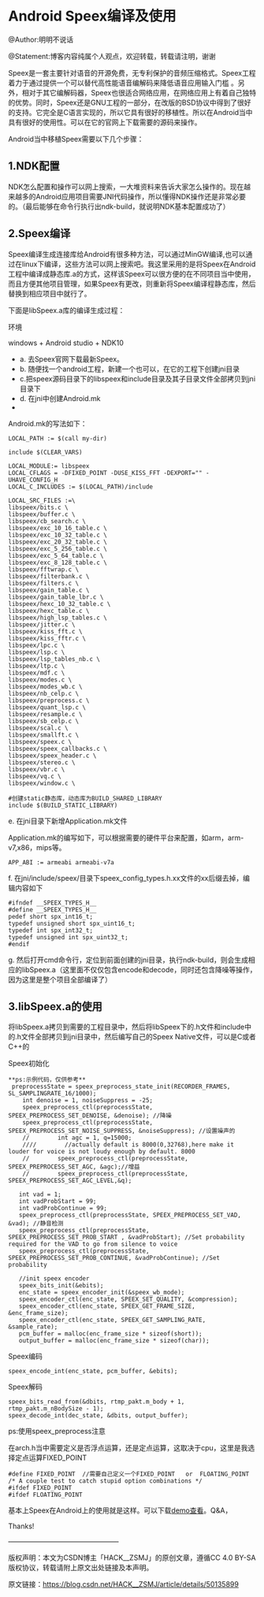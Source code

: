 # Android Speex编译及使用

@Author:明明不说话

@Statement:博客内容纯属个人观点，欢迎转载，转载请注明，谢谢

Speex是一套主要针对语音的开源免费，无专利保护的音频压缩格式。Speex工程着力于通过提供一个可以替代高性能语音编解码来降低语音应用输入门槛 。另外，相对于其它编解码器，Speex也很适合网络应用，在网络应用上有着自己独特的优势。同时，Speex还是GNU工程的一部分，在改版的BSD协议中得到了很好的支持。它完全是C语言实现的，所以它具有很好的移植性。所以在Android当中具有很好的使用性。可以在它的官网上下载需要的源码来操作。

Android当中移植Speex需要以下几个步骤：

## 1.NDK配置 ##

NDK怎么配置和操作可以网上搜索，一大堆资料来告诉大家怎么操作的。现在越来越多的Android应用项目需要JNI代码操作，所以懂得NDK操作还是非常必要的。（最后能够在命令行执行出ndk-build，就说明NDK基本配置成功了）

## 2.Speex编译 ##

Speex编译生成连接库给Android有很多种方法，可以通过MinGW编译,也可以通过在linux下编译，这些方法可以网上搜索吧。我这里采用的是将Speex在Android工程中编译成静态库.a的方式，这样该Speex可以很方便的在不同项目当中使用，而且方便其他项目管理，如果Speex有更改，则重新将Speex编译程静态库，然后替换到相应项目中就行了。

下面是libSpeex.a库的编译生成过程：

环境

windows + Android studio + NDK10

- a. 去Speex官网下载最新Speex。
- b. 随便找一个android工程，新建一个也可以，在它的工程下创建jni目录
- c.把speex源码目录下的libspeex和include目录及其子目录文件全部拷贝到jni目录下
- d. 在jni中创建Android.mk
- 
Android.mk的写法如下：

```
LOCAL_PATH := $(call my-dir)

include $(CLEAR_VARS)

LOCAL_MODULE:= libspeex
LOCAL_CFLAGS = -DFIXED_POINT -DUSE_KISS_FFT -DEXPORT="" -UHAVE_CONFIG_H
LOCAL_C_INCLUDES := $(LOCAL_PATH)/include

LOCAL_SRC_FILES :=\
libspeex/bits.c \
libspeex/buffer.c \
libspeex/cb_search.c \
libspeex/exc_10_16_table.c \
libspeex/exc_10_32_table.c \
libspeex/exc_20_32_table.c \
libspeex/exc_5_256_table.c \
libspeex/exc_5_64_table.c \
libspeex/exc_8_128_table.c \
libspeex/fftwrap.c \
libspeex/filterbank.c \
libspeex/filters.c \
libspeex/gain_table.c \
libspeex/gain_table_lbr.c \
libspeex/hexc_10_32_table.c \
libspeex/hexc_table.c \
libspeex/high_lsp_tables.c \
libspeex/jitter.c \
libspeex/kiss_fft.c \
libspeex/kiss_fftr.c \
libspeex/lpc.c \
libspeex/lsp.c \
libspeex/lsp_tables_nb.c \
libspeex/ltp.c \
libspeex/mdf.c \
libspeex/modes.c \
libspeex/modes_wb.c \
libspeex/nb_celp.c \
libspeex/preprocess.c \
libspeex/quant_lsp.c \
libspeex/resample.c \
libspeex/sb_celp.c \
libspeex/scal.c \
libspeex/smallft.c \
libspeex/speex.c \
libspeex/speex_callbacks.c \
libspeex/speex_header.c \
libspeex/stereo.c \
libspeex/vbr.c \
libspeex/vq.c \
libspeex/window.c \

#创建static静态库，动态库为BUILD_SHARED_LIBRARY
include $(BUILD_STATIC_LIBRARY)    
```

e. 在jni目录下新增Application.mk文件

Application.mk的编写如下，可以根据需要的硬件平台来配置，如arm，arm-v7,x86，mips等。

	APP_ABI := armeabi armeabi-v7a    

f. 在jni/include/speex/目录下speex_config_types.h.xx文件的xx后缀去掉，编辑内容如下

```
#ifndef __SPEEX_TYPES_H__    
#define __SPEEX_TYPES_H__    
pedef short spx_int16_t;    
typedef unsigned short spx_uint16_t;    
typedef int spx_int32_t;    
typedef unsigned int spx_uint32_t;    
#endif   
```

g. 然后打开cmd命令行，定位到前面创建的jni目录，执行ndk-build，则会生成相应的libSpeex.a（这里面不仅仅包含encode和decode，同时还包含降噪等操作，因为这里是整个项目全部编译了）

## 3.libSpeex.a的使用 ##

将libSpeex.a拷贝到需要的工程目录中，然后将libSpeex下的.h文件和include中的.h文件全部拷贝到jni目录中，然后编写自己的Speex Native文件，可以是C或者C++的

Speex初始化

```
**ps:示例代码，仅供参考**
 preprocessState = speex_preprocess_state_init(RECORDER_FRAMES, SL_SAMPLINGRATE_16/1000);
    int denoise = 1, noiseSuppress = -25;
    speex_preprocess_ctl(preprocessState, SPEEX_PREPROCESS_SET_DENOISE, &denoise); //降噪
    speex_preprocess_ctl(preprocessState, SPEEX_PREPROCESS_SET_NOISE_SUPPRESS, &noiseSuppress); //设置噪声的
    //        int agc = 1, q=15000;
    ////        //actually default is 8000(0,32768),here make it louder for voice is not loudy enough by default. 8000
    //        speex_preprocess_ctl(preprocessState, SPEEX_PREPROCESS_SET_AGC, &agc);//增益
    //        speex_preprocess_ctl(preprocessState, SPEEX_PREPROCESS_SET_AGC_LEVEL,&q);

   int vad = 1;
   int vadProbStart = 99;
   int vadProbContinue = 99;
   speex_preprocess_ctl(preprocessState, SPEEX_PREPROCESS_SET_VAD, &vad); //静音检测
   speex_preprocess_ctl(preprocessState, SPEEX_PREPROCESS_SET_PROB_START , &vadProbStart); //Set probability required for the VAD to go from silence to voice
   speex_preprocess_ctl(preprocessState, SPEEX_PREPROCESS_SET_PROB_CONTINUE, &vadProbContinue); //Set probability

   //init speex encoder
   speex_bits_init(&ebits);
   enc_state = speex_encoder_init(&speex_wb_mode);
   speex_encoder_ctl(enc_state, SPEEX_SET_QUALITY, &compression);
   speex_encoder_ctl(enc_state, SPEEX_GET_FRAME_SIZE, &enc_frame_size);
   speex_encoder_ctl(enc_state, SPEEX_GET_SAMPLING_RATE, &sample_rate);
   pcm_buffer = malloc(enc_frame_size * sizeof(short));
   output_buffer = malloc(enc_frame_size * sizeof(char));
```

Speex编码

	speex_encode_int(enc_state, pcm_buffer, &ebits);

Speex解码

	speex_bits_read_from(&dbits, rtmp_pakt.m_body + 1, rtmp_pakt.m_nBodySize - 1);
	speex_decode_int(dec_state, &dbits, output_buffer);

ps:使用speex_preprocess注意

在arch.h当中需要定义是否浮点运算，还是定点运算，这取决于cpu，这里是我选择定点运算FIXED_POINT

```
#define FIXED_POINT  //需要自己定义一个FIXED_POINT   or  FLOATING_POINT
/* A couple test to catch stupid option combinations */
#ifdef FIXED_POINT
#ifdef FLOATING_POINT
```

基本上Speex在Android上的使用就是这样。可以下载[demo查看](http://download.csdn.net/detail/hack__zsmj/9320235)。Q&A，

Thanks!

————————————————

版权声明：本文为CSDN博主「HACK__ZSMJ」的原创文章，遵循CC 4.0 BY-SA版权协议，转载请附上原文出处链接及本声明。

原文链接：https://blog.csdn.net/HACK__ZSMJ/article/details/50135899